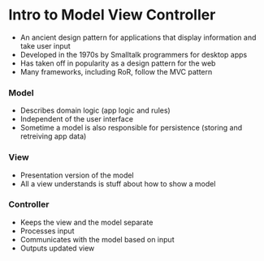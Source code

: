 # Intro to Model View Controller

- An ancient design pattern for applications that display information and take user input
- Developed in the 1970s by Smalltalk programmers for desktop apps
- Has taken off in popularity as a design pattern for the web
- Many frameworks, including RoR, follow the MVC pattern

### Model
- Describes domain logic (app logic and rules)
- Independent of the user interface
- Sometime a model is also responsible for persistence (storing and retreiving app data)

### View
- Presentation version of the model
- All a view understands is stuff about how to show a model

### Controller
- Keeps the view and the model separate
- Processes input
- Communicates with the model based on input
- Outputs updated view
